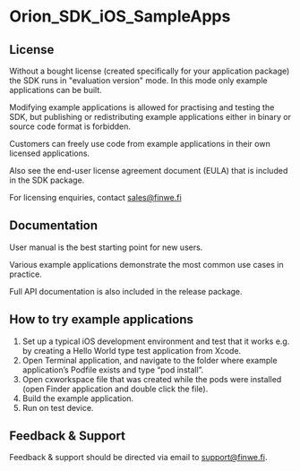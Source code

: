 # Orion_SDK_iOS_SampleApps

License
-------

Without a bought license (created specifically for your application package)
the SDK runs in "evaluation version" mode. In this mode only example 
applications can be built.

Modifying example applications is allowed for practising and testing the
SDK, but publishing or redistributing example applications either in
binary or source code format is forbidden.

Customers can freely use code from example applications in their own 
licensed applications.

Also see the end-user license agreement document (EULA) that is included
in the SDK package.

For licensing enquiries, contact sales@finwe.fi

Documentation
-------------

User manual is the best starting point for new users.

Various example applications demonstrate the most common use cases
in practice.

Full API documentation is also included in the release package.
	  
How to try example applications
-------------------------------

1. Set up a typical iOS development environment and test that it works
   e.g. by creating a Hello World type test application from Xcode.
2. Open Terminal application, and navigate to the folder where example
   application’s Podfile exists and type “pod install”.
3. Open cxworkspace file that was created while the pods were installed
   (open Finder application and double click the file).
4. Build the example application.
5. Run on test device.

Feedback & Support
------------------

Feedback & support should be directed via email to support@finwe.fi.
